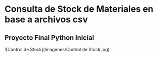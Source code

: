 # Consulta de Stock de Materiales en base a archivos csv
## Proyecto Final Python Inicial
![Control de Stock](Imagenes/Control de Stock.jpg)
